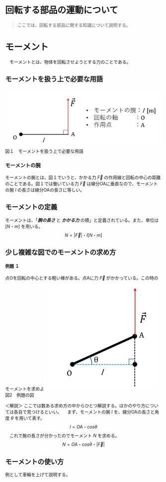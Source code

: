 # 回転する部品の運動について
> ここでは、回転する部品に関する知識について説明する。
# モーメント
　モーメントとは、物体を回転させようとする力のことである。
## モーメントを扱う上で必要な用語
![モーメントを扱う上で必要な用語](vocabs-for-moment.jpg)　図１　モーメントを扱う上で必要な用語
### モーメントの腕
モーメントの腕とは、図１でいうと、かかる力 $\vec{F}$ の作用線と回転の中心の距離のことである。図１では働いている力 $\vec{F}$ は線分OAに垂直なので、モーメントの腕 $l$ の長さは線分OAの長さに等しい。

## モーメントの定義
モーメントは、「***腕の長さ*** と ***かかる力*** の積」と定義されている。また、単位は $[N・m]$ を用いる。
$$N = |\vec{F}| ・ l　[N・m]$$
## 少し複雑な図でのモーメントの求め方
#### 例題 １
点Oを回転の中心とする軽い棒がある。点Aに力 $\vec{F}$ がかかっている。この時のモーメントを求めよ
![図２](example-object-for-moment-explanation.jpg)
　図2　例題の図

＜解説＞
ここでは数ある求め方の中からひとつ解説する。ほかのやり方については各自で見つけるといい。
　まず、モーメントの腕 $l$ を、線分OAの長さと角度 $θ$ を用いて表す。
　$$ l = OA・cosθ$$
　これで腕の長さが分かったのでモーメント $N$ を求める。
　$$N = OA・cosθ・|\vec{F}|$$

## モーメントの使い方
例として車輪を上げて説明する。